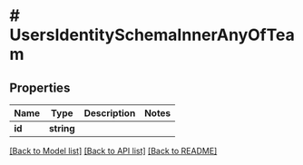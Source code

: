 # # UsersIdentitySchemaInnerAnyOfTeam

## Properties

Name | Type | Description | Notes
------------ | ------------- | ------------- | -------------
**id** | **string** |  |

[[Back to Model list]](../../README.md#models) [[Back to API list]](../../README.md#endpoints) [[Back to README]](../../README.md)
